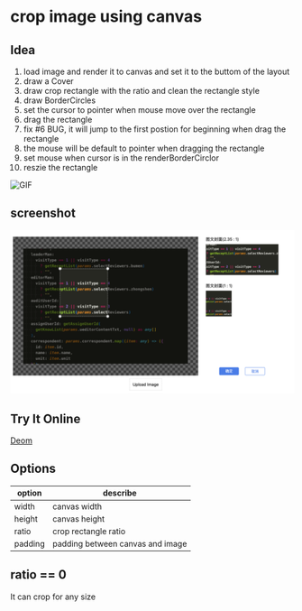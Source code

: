 # crop image using canvas

## Idea

1. load image and render it to canvas and set it to the buttom of the layout
2. draw a Cover
3. draw crop rectangle with the ratio and clean the rectangle style
4. draw BorderCircles
5. set the cursor to pointer when mouse move over the rectangle
6. drag the rectangle
7. fix #6 BUG, it will jump to the first postion for beginning when drag the rectangle
8. the mouse will be default to pointer when dragging the rectangle
9. set mouse when cursor is in the renderBorderCirclor
10. reszie the rectangle

![GIF](./public/ScreenRecording.gif)

## screenshot

![screenshot](./public/screenshot.png)

## Try It Online

[Deom](https://stackblitz.com/edit/weiye-crop-image?embed=1&file=index.html)

## Options

| option  | describe                         |
| ------- | -------------------------------- |
| width   | canvas width                     |
| height  | canvas height                    |
| ratio   | crop rectangle ratio             |
| padding | padding between canvas and image |

## ratio == 0

It can crop for any size
